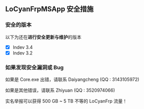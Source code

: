 ## LoCyanFrpMSApp 安全措施

### 安全的版本

以下为还在**进行安全更新与维护**的版本

- [X] Indev 3.4
- [X] Indev 3.2

### 如果发现安全漏洞或 Bug

如果是 Core.exe 出错，请联系 Daiyangcheng (QQ : 3143105972)

如果是其他错误，请联系 Zhiyuan (QQ : 3520974066)

实名举报可以获得 500 GB ~ 5 TB 不等的 LoCyanFrp 流量！

